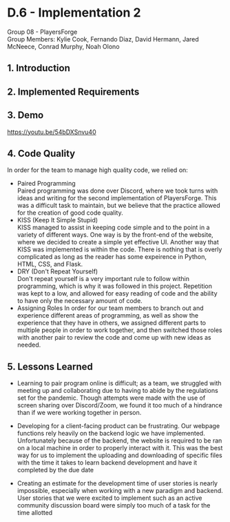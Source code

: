 # D.6 - Implementation 2

Group 08 - PlayersForge\
Group Members: Kylie Cook, Fernando Diaz, David Hermann, Jared McNeece, Conrad Murphy, Noah Olono

## 1. Introduction

## 2. Implemented Requirements

## 3. Demo
https://youtu.be/54bDXSnvu40
## 4. Code Quality

In order for the team to manage high quality code, we relied on:
- Paired Programming\
    Paired programming was done over Discord, where we took turns with ideas and writing for the second
    implementation of PlayersForge. This was a difficult task to maintain, but we believe that the practice
    allowed for the creation of good code quality.
- KISS (Keep It Simple Stupid)\
    KISS managed to assist in keeping code simple and to the point in a variety of different ways. One way
    is by the front-end of the website, where we decided to create a simple yet effective UI. Another way 
    that KISS was implemented is within the code. There is nothing that is overly complicated as long as
    the reader has some expeirence in Python, HTML, CSS, and Flask.
- DRY (Don't Repeat Yourself)\
    Don't repeat yourself is a very important rule to follow within programming, which is why it was followed
    in this project. Repetition was kept to a low, and allowed for easy reading of code and the ability to have
    only the necessary amount of code.
- Assigning Roles
    In order for our team members to branch out and experience different areas of programming, as well as show
    the experience that they have in others, we assigned different parts to multiple people in order to work together,
    and then switched those roles with another pair to review the code and come up with new ideas as needed.

## 5. Lessons Learned
- Learning to pair program online is difficult; as a team, we struggled with meeting up and 
collaborating due to having to abide by the regulations set for the pandemic. Though attempts were made with the use of screen sharing over Discord/Zoom, we found it too much of a hindrance than if we were working together in person. 

- Developing for a client-facing product can be frustrating. Our webpage functions rely heavily on the backend logic we have implemented. Unfortunately because of the backend, the website is required to be ran on a local machine in order to properly interact with it. This was the best way for us to implement the uploading and downloading of specific files with the time it takes to learn backend development and have it completed by the due date

- Creating an estimate for the development time of user stories is nearly impossible, especially when working with a new paradigm and backend. User stories that we were excited to implement such as an active community discussion board were simply too much of a task for the time allotted
